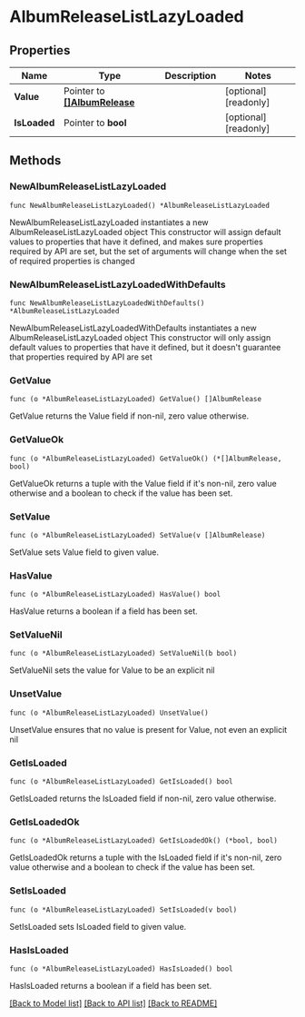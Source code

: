 # AlbumReleaseListLazyLoaded

## Properties

Name | Type | Description | Notes
------------ | ------------- | ------------- | -------------
**Value** | Pointer to [**[]AlbumRelease**](AlbumRelease.md) |  | [optional] [readonly] 
**IsLoaded** | Pointer to **bool** |  | [optional] [readonly] 

## Methods

### NewAlbumReleaseListLazyLoaded

`func NewAlbumReleaseListLazyLoaded() *AlbumReleaseListLazyLoaded`

NewAlbumReleaseListLazyLoaded instantiates a new AlbumReleaseListLazyLoaded object
This constructor will assign default values to properties that have it defined,
and makes sure properties required by API are set, but the set of arguments
will change when the set of required properties is changed

### NewAlbumReleaseListLazyLoadedWithDefaults

`func NewAlbumReleaseListLazyLoadedWithDefaults() *AlbumReleaseListLazyLoaded`

NewAlbumReleaseListLazyLoadedWithDefaults instantiates a new AlbumReleaseListLazyLoaded object
This constructor will only assign default values to properties that have it defined,
but it doesn't guarantee that properties required by API are set

### GetValue

`func (o *AlbumReleaseListLazyLoaded) GetValue() []AlbumRelease`

GetValue returns the Value field if non-nil, zero value otherwise.

### GetValueOk

`func (o *AlbumReleaseListLazyLoaded) GetValueOk() (*[]AlbumRelease, bool)`

GetValueOk returns a tuple with the Value field if it's non-nil, zero value otherwise
and a boolean to check if the value has been set.

### SetValue

`func (o *AlbumReleaseListLazyLoaded) SetValue(v []AlbumRelease)`

SetValue sets Value field to given value.

### HasValue

`func (o *AlbumReleaseListLazyLoaded) HasValue() bool`

HasValue returns a boolean if a field has been set.

### SetValueNil

`func (o *AlbumReleaseListLazyLoaded) SetValueNil(b bool)`

 SetValueNil sets the value for Value to be an explicit nil

### UnsetValue
`func (o *AlbumReleaseListLazyLoaded) UnsetValue()`

UnsetValue ensures that no value is present for Value, not even an explicit nil
### GetIsLoaded

`func (o *AlbumReleaseListLazyLoaded) GetIsLoaded() bool`

GetIsLoaded returns the IsLoaded field if non-nil, zero value otherwise.

### GetIsLoadedOk

`func (o *AlbumReleaseListLazyLoaded) GetIsLoadedOk() (*bool, bool)`

GetIsLoadedOk returns a tuple with the IsLoaded field if it's non-nil, zero value otherwise
and a boolean to check if the value has been set.

### SetIsLoaded

`func (o *AlbumReleaseListLazyLoaded) SetIsLoaded(v bool)`

SetIsLoaded sets IsLoaded field to given value.

### HasIsLoaded

`func (o *AlbumReleaseListLazyLoaded) HasIsLoaded() bool`

HasIsLoaded returns a boolean if a field has been set.


[[Back to Model list]](../README.md#documentation-for-models) [[Back to API list]](../README.md#documentation-for-api-endpoints) [[Back to README]](../README.md)


